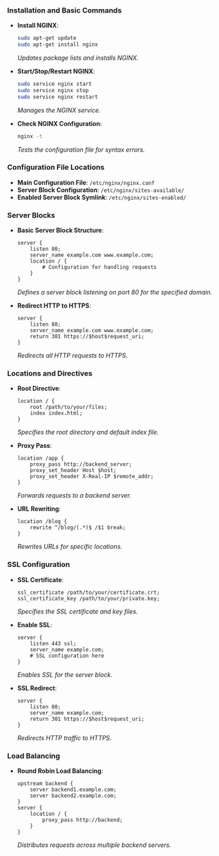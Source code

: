 ### Installation and Basic Commands

- **Install NGINX**:

  ```bash
  sudo apt-get update
  sudo apt-get install nginx
  ```

  _Updates package lists and installs NGINX._

- **Start/Stop/Restart NGINX**:

  ```bash
  sudo service nginx start
  sudo service nginx stop
  sudo service nginx restart
  ```

  _Manages the NGINX service._

- **Check NGINX Configuration**:
  ```bash
  nginx -t
  ```
  _Tests the configuration file for syntax errors._

### Configuration File Locations

- **Main Configuration File**: `/etc/nginx/nginx.conf`
- **Server Block Configuration**: `/etc/nginx/sites-available/`
- **Enabled Server Block Symlink**: `/etc/nginx/sites-enabled/`

### Server Blocks

- **Basic Server Block Structure**:

  ```nginx
  server {
      listen 80;
      server_name example.com www.example.com;
      location / {
          # Configuration for handling requests
      }
  }
  ```

  _Defines a server block listening on port 80 for the specified domain._

- **Redirect HTTP to HTTPS**:
  ```nginx
  server {
      listen 80;
      server_name example.com www.example.com;
      return 301 https://$host$request_uri;
  }
  ```
  _Redirects all HTTP requests to HTTPS._

### Locations and Directives

- **Root Directive**:

  ```nginx
  location / {
      root /path/to/your/files;
      index index.html;
  }
  ```

  _Specifies the root directory and default index file._

- **Proxy Pass**:

  ```nginx
  location /app {
      proxy_pass http://backend_server;
      proxy_set_header Host $host;
      proxy_set_header X-Real-IP $remote_addr;
  }
  ```

  _Forwards requests to a backend server._

- **URL Rewriting**:
  ```nginx
  location /blog {
      rewrite ^/blog/(.*)$ /$1 break;
  }
  ```
  _Rewrites URLs for specific locations._

### SSL Configuration

- **SSL Certificate**:

  ```nginx
  ssl_certificate /path/to/your/certificate.crt;
  ssl_certificate_key /path/to/your/private.key;
  ```

  _Specifies the SSL certificate and key files._

- **Enable SSL**:

  ```nginx
  server {
      listen 443 ssl;
      server_name example.com;
      # SSL configuration here
  }
  ```

  _Enables SSL for the server block._

- **SSL Redirect**:
  ```nginx
  server {
      listen 80;
      server_name example.com;
      return 301 https://$host$request_uri;
  }
  ```
  _Redirects HTTP traffic to HTTPS._

### Load Balancing

- **Round Robin Load Balancing**:
  ```nginx
  upstream backend {
      server backend1.example.com;
      server backend2.example.com;
  }
  server {
      location / {
          proxy_pass http://backend;
      }
  }
  ```
  _Distributes requests across multiple backend servers._
